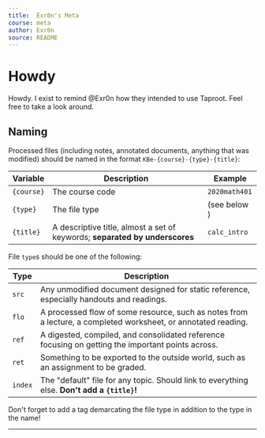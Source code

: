 ```yaml
---
title:  Exr0n's Meta
course: meta
author: Exr0n
source: README
---
```


# Howdy

Howdy. I exist to remind @Exr0n how they intended to use Taproot. Feel free to take a look around.

## Naming

Processed files (including notes, annotated documents, anything that was modified) should be named in the format `KBe-{course}-{type}-{title}`:

| Variable | Description | Example |
|----------|-------------|---------|
`{course}` | The course code | `2020math401`
`{type}` | The file type | (see below )
`{title}` | A descriptive title, almost a set of keywords; **separated by underscores** | `calc_intro`

File `type`s should be one of the following:

| Type | Description |
|------|-------------|
`src` | Any unmodified document designed for static reference, especially handouts and readings.
`flo` | A processed flow of some resource, such as notes from a lecture, a completed worksheet, or annotated reading.
`ref` | A digested, compiled, and consolidated reference focusing on getting the important points across.
`ret` | Something to be exported to the outside world, such as an assignment to be graded.
`index` | The "default" file for any topic. Should link to everything else. **Don't add a `{title}`!**

Don't forget to add a tag demarcating the file type in addition to the type in the name!

---
